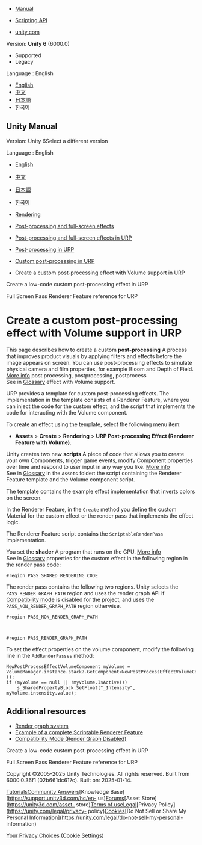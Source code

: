 [](https://docs.unity3d.com)

  * [Manual](../Manual/index.html)
  * [Scripting API](../ScriptReference/index.html)

  * [unity.com](https://unity.com/)

Version: **Unity 6** (6000.0)

  * Supported
  * Legacy

Language : English

  * [English](/Manual/urp/post-processing/custom-post-processing-with-volume.html)
  * [中文](/cn/current/Manual/urp/post-processing/custom-post-processing-with-volume.html)
  * [日本語](/ja/current/Manual/urp/post-processing/custom-post-processing-with-volume.html)
  * [한국어](/kr/current/Manual/urp/post-processing/custom-post-processing-with-volume.html)

[](https://docs.unity3d.com)

## Unity Manual

Version: Unity 6Select a different version

Language : English

  * [English](/Manual/urp/post-processing/custom-post-processing-with-volume.html)
  * [中文](/cn/current/Manual/urp/post-processing/custom-post-processing-with-volume.html)
  * [日本語](/ja/current/Manual/urp/post-processing/custom-post-processing-with-volume.html)
  * [한국어](/kr/current/Manual/urp/post-processing/custom-post-processing-with-volume.html)

  * [Rendering](../../rendering-and-post-processing.html)
  * [Post-processing and full-screen effects](../../post-processing-and-full-screen-effects.html)
  * [Post-processing and full-screen effects in URP](../../urp/post-processing-and-full-screen-effects-urp.html)
  * [Post-processing in URP](../../urp/post-processing-in-urp.html)
  * [Custom post-processing in URP](../../urp/post-processing/custom-post-processing.html)
  * Create a custom post-processing effect with Volume support in URP

[](../../urp/post-processing/post-processing-custom-effect-low-code.html)

Create a low-code custom post-processing effect in URP

[](../../urp/renderer-features/renderer-feature-full-screen-pass.html)

Full Screen Pass Renderer Feature reference for URP

# Create a custom post-processing effect with Volume support in URP

This page describes how to create a custom **post-processing** A process that
improves product visuals by applying filters and effects before the image
appears on screen. You can use post-processing effects to simulate physical
camera and film properties, for example Bloom and Depth of Field. [More
info](../../PostProcessingOverview.html) post processing, postprocessing,
postprocess  
See in [Glossary](../../Glossary.html#post-processing) effect with Volume
support.

URP provides a template for custom post-processing effects. The implementation
in the template consists of a Renderer Feature, where you can inject the code
for the custom effect, and the script that implements the code for interacting
with the Volume component.

To create an effect using the template, select the following menu item:

  * **Assets** > **Create** > **Rendering** > **URP Post-processing Effect (Renderer Feature with Volume)**.

Unity creates two new **scripts** A piece of code that allows you to create
your own Components, trigger game events, modify Component properties over
time and respond to user input in any way you like. [More
info](../../creating-scripts.html)  
See in [Glossary](../../Glossary.html#Scripts) in the `Assets` folder: the
script containing the Renderer Feature template and the Volume component
script.

The template contains the example effect implementation that inverts colors on
the screen.

In the Renderer Feature, in the `Create` method you define the custom Material
for the custom effect or the render pass that implements the effect logic.

The Renderer Feature script contains the `ScriptableRenderPass`
implementation.

You set the **shader** A program that runs on the GPU. [More
info](../../Shaders.html)  
See in [Glossary](../../Glossary.html#Shader) properties for the custom effect
in the following region in the render pass code:

    
    
    #region PASS_SHARED_RENDERING_CODE
    

The render pass contains the following two regions. Unity selects the
`PASS_RENDER_GRAPH_PATH` region and uses the render graph API if
[Compatibility mode](../compatibility-mode.html) is disabled for the project,
and uses the `PASS_NON_RENDER_GRAPH_PATH` region otherwise.

    
    
    #region PASS_NON_RENDER_GRAPH_PATH
    
    
    
    #region PASS_RENDER_GRAPH_PATH
    

To set the effect properties on the volume component, modify the following
line in the `AddRenderPasses` method:

    
    
    NewPostProcessEffectVolumeComponent myVolume = VolumeManager.instance.stack?.GetComponent<NewPostProcessEffectVolumeComponent>();
    if (myVolume == null || !myVolume.IsActive())
        s_SharedPropertyBlock.SetFloat("_Intensity", myVolume.intensity.value);
    

## Additional resources

  * [Render graph system](../render-graph.html)
  * [Example of a complete Scriptable Renderer Feature](../renderer-features/create-custom-renderer-feature.html)
  * [Compatibility Mode (Render Graph Disabled)](../compatibility-mode.html)

[](../../urp/post-processing/post-processing-custom-effect-low-code.html)

Create a low-code custom post-processing effect in URP

[](../../urp/renderer-features/renderer-feature-full-screen-pass.html)

Full Screen Pass Renderer Feature reference for URP

Copyright ©2005-2025 Unity Technologies. All rights reserved. Built from
6000.0.36f1 (02b661dc617c). Built on: 2025-01-14.

[Tutorials](https://learn.unity.com/)[Community
Answers](https://answers.unity3d.com)[Knowledge
Base](https://support.unity3d.com/hc/en-
us)[Forums](https://forum.unity3d.com)[Asset Store](https://unity3d.com/asset-
store)[Terms of
use](https://docs.unity3d.com/Manual/TermsOfUse.html)[Legal](https://unity.com/legal)[Privacy
Policy](https://unity.com/legal/privacy-
policy)[Cookies](https://unity.com/legal/cookie-policy)[Do Not Sell or Share
My Personal Information](https://unity.com/legal/do-not-sell-my-personal-
information)

[Your Privacy Choices (Cookie Settings)](javascript:void\(0\);)

